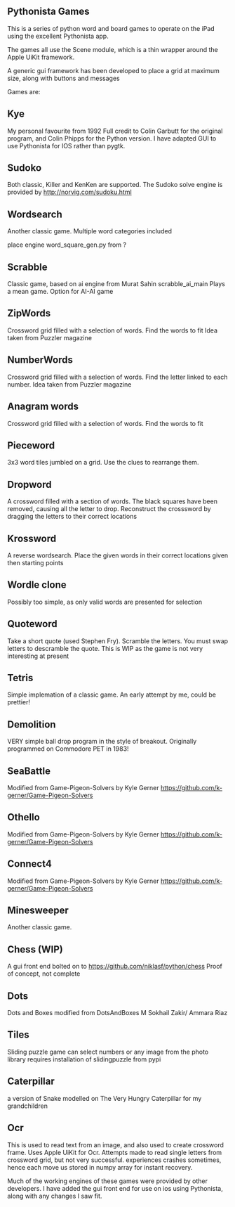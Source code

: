 Pythonista Games
----------------

This is a series of python word and board games to operate on the iPad using the excellent Pythonista app.

The games all use the Scene module, which is a thin wrapper around the Apple UiKit framework.

A generic gui framework has been developed to place a grid at maximum size, along with buttons and messages


Games are:

Kye
---
My personal favourite from 1992
Full credit to Colin Garbutt for the original program, and Colin Phipps for the Python version.
I have adapted GUI to use Pythonista for IOS rather than pygtk.

Sudoko
-------
Both classic, Killer and KenKen are supported.
The Sudoko solve engine is provided by 
http://norvig.com/sudoku.html

Wordsearch
----------
 Another classic game.
 Multiple word categories included
 
 place engine word_square_gen.py from ?
 
Scrabble
--------
Classic game, based on ai engine from Murat Sahin scrabble_ai_main
Plays a mean game.
Option for AI-AI game

ZipWords
--------
Crossword grid filled with a selection of words.
Find the words to fit
Idea taken from Puzzler magazine

NumberWords
-----------
Crossword grid filled with a selection of words.
Find the letter linked to each number.
Idea taken from Puzzler magazine

Anagram words
-------------
Crossword grid filled with a selection of words.
Find the words to fit

Pieceword
---------
3x3 word tiles jumbled on a grid. Use the clues to rearrange them.

Dropword
--------
A crossword filled with a section of words. The black squares have been removed, causing
all the letter to drop. Reconstruct the crosssword by dragging the letters
to their correct locations

Krossword
---------
A reverse wordsearch. 
Place the given words in their correct locations given then starting points

Wordle clone
------------
Possibly too simple, as only valid words are presented for selection

Quoteword
---------
Take a short quote (used Stephen Fry). Scramble the letters.
You must swap letters to descramble the quote.
This is WIP as the game is not very interesting at present

Tetris
------
Simple implemation of a classic game. 
An early attempt by me, could be prettier!

Demolition
-----------
VERY simple ball drop program in the style of breakout.
Originally programmed on Commodore PET in 1983!

SeaBattle
---------
Modified from Game-Pigeon-Solvers by Kyle Gerner
https://github.com/k-gerner/Game-Pigeon-Solvers

Othello
-------
Modified from Game-Pigeon-Solvers by Kyle Gerner
https://github.com/k-gerner/Game-Pigeon-Solvers

Connect4
--------
Modified from Game-Pigeon-Solvers by Kyle Gerner
https://github.com/k-gerner/Game-Pigeon-Solvers

Minesweeper
-----------
Another classic game.

Chess (WIP)
-----------
A gui front end bolted on to https://github.com/niklasf/python/chess
Proof of concept, not complete

Dots
-----
Dots and Boxes 
modified from DotsAndBoxes M Sokhail Zakir/ Ammara Riaz 

Tiles
-----
Sliding puzzle game
can select numbers or any image from the photo library
requires installation of slidingpuzzle from pypi

Caterpillar
-----------
a version of Snake modelled on The Very Hungry Caterpillar for my grandchildren

Ocr
---
This is used to read text from an image, and also used to create crossword frame.
Uses Apple UiKit for Ocr. Attempts made to read single letters from crossword grid, but not very successful.
experiences crashes sometimes, hence each move us stored in numpy array for instant recovery.


Much of the  working engines of these games were provided by other developers.
I have added the gui front end for use on ios using Pythonista, along with any changes I saw fit.


